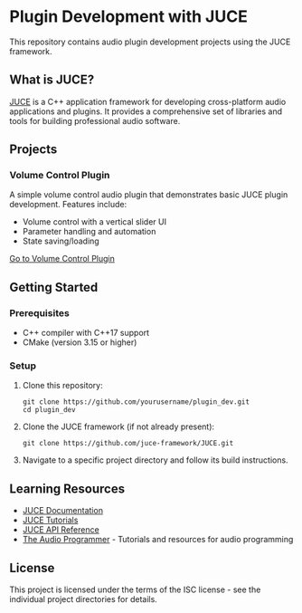 # Plugin Development with JUCE

This repository contains audio plugin development projects using the JUCE framework.

## What is JUCE?

[JUCE](https://juce.com/) is a C++ application framework for developing cross-platform audio applications and plugins. It provides a comprehensive set of libraries and tools for building professional audio software.

## Projects

### Volume Control Plugin

A simple volume control audio plugin that demonstrates basic JUCE plugin development. Features include:

- Volume control with a vertical slider UI
- Parameter handling and automation
- State saving/loading

[Go to Volume Control Plugin](./VolumeControlPlugin)

## Getting Started

### Prerequisites

- C++ compiler with C++17 support
- CMake (version 3.15 or higher)

### Setup

1. Clone this repository:
   ```
   git clone https://github.com/yourusername/plugin_dev.git
   cd plugin_dev
   ```

2. Clone the JUCE framework (if not already present):
   ```
   git clone https://github.com/juce-framework/JUCE.git
   ```

3. Navigate to a specific project directory and follow its build instructions.

## Learning Resources

- [JUCE Documentation](https://juce.com/learn/)
- [JUCE Tutorials](https://juce.com/learn/tutorials)
- [JUCE API Reference](https://docs.juce.com/master/index.html)
- [The Audio Programmer](https://theaudioprogrammer.com/) - Tutorials and resources for audio programming

## License

This project is licensed under the terms of the ISC license - see the individual project directories for details.
